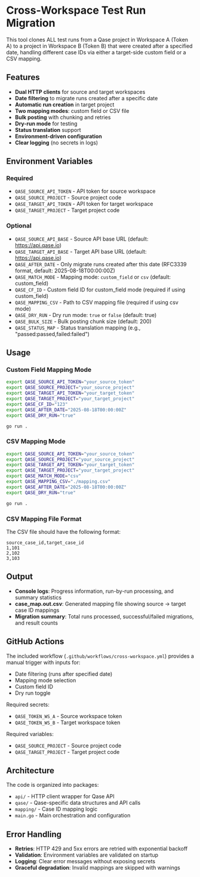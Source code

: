 # Cross-Workspace Test Run Migration

This tool clones ALL test runs from a Qase project in Workspace A (Token A) to a project in Workspace B (Token B) that were created after a specified date, handling different case IDs via either a target-side custom field or a CSV mapping.

## Features

- **Dual HTTP clients** for source and target workspaces
- **Date filtering** to migrate runs created after a specific date
- **Automatic run creation** in target project
- **Two mapping modes**: custom field or CSV file
- **Bulk posting** with chunking and retries
- **Dry-run mode** for testing
- **Status translation** support
- **Environment-driven configuration**
- **Clear logging** (no secrets in logs)

## Environment Variables

### Required

- `QASE_SOURCE_API_TOKEN` - API token for source workspace
- `QASE_SOURCE_PROJECT` - Source project code
- `QASE_TARGET_API_TOKEN` - API token for target workspace
- `QASE_TARGET_PROJECT` - Target project code

### Optional

- `QASE_SOURCE_API_BASE` - Source API base URL (default: https://api.qase.io)
- `QASE_TARGET_API_BASE` - Target API base URL (default: https://api.qase.io)
- `QASE_AFTER_DATE` - Only migrate runs created after this date (RFC3339 format, default: 2025-08-18T00:00:00Z)
- `QASE_MATCH_MODE` - Mapping mode: `custom_field` or `csv` (default: custom_field)
- `QASE_CF_ID` - Custom field ID for custom_field mode (required if using custom_field)
- `QASE_MAPPING_CSV` - Path to CSV mapping file (required if using csv mode)
- `QASE_DRY_RUN` - Dry run mode: `true` or `false` (default: true)
- `QASE_BULK_SIZE` - Bulk posting chunk size (default: 200)
- `QASE_STATUS_MAP` - Status translation mapping (e.g., "passed:passed,failed:failed")

## Usage

### Custom Field Mapping Mode

```bash
export QASE_SOURCE_API_TOKEN="your_source_token"
export QASE_SOURCE_PROJECT="your_source_project"
export QASE_TARGET_API_TOKEN="your_target_token"
export QASE_TARGET_PROJECT="your_target_project"
export QASE_CF_ID="123"
export QASE_AFTER_DATE="2025-08-18T00:00:00Z"
export QASE_DRY_RUN="true"

go run .
```

### CSV Mapping Mode

```bash
export QASE_SOURCE_API_TOKEN="your_source_token"
export QASE_SOURCE_PROJECT="your_source_project"
export QASE_TARGET_API_TOKEN="your_target_token"
export QASE_TARGET_PROJECT="your_target_project"
export QASE_MATCH_MODE="csv"
export QASE_MAPPING_CSV="./mapping.csv"
export QASE_AFTER_DATE="2025-08-18T00:00:00Z"
export QASE_DRY_RUN="true"

go run .
```

### CSV Mapping File Format

The CSV file should have the following format:

```csv
source_case_id,target_case_id
1,101
2,102
3,103
```

## Output

- **Console logs**: Progress information, run-by-run processing, and summary statistics
- **case_map.out.csv**: Generated mapping file showing source → target case ID mappings
- **Migration summary**: Total runs processed, successful/failed migrations, and result counts

## GitHub Actions

The included workflow (`.github/workflows/cross-workspace.yml`) provides a manual trigger with inputs for:
- Date filtering (runs after specified date)
- Mapping mode selection
- Custom field ID
- Dry run toggle

Required secrets:
- `QASE_TOKEN_WS_A` - Source workspace token
- `QASE_TOKEN_WS_B` - Target workspace token

Required variables:
- `QASE_SOURCE_PROJECT` - Source project code
- `QASE_TARGET_PROJECT` - Target project code

## Architecture

The code is organized into packages:

- `api/` - HTTP client wrapper for Qase API
- `qase/` - Qase-specific data structures and API calls
- `mapping/` - Case ID mapping logic
- `main.go` - Main orchestration and configuration

## Error Handling

- **Retries**: HTTP 429 and 5xx errors are retried with exponential backoff
- **Validation**: Environment variables are validated on startup
- **Logging**: Clear error messages without exposing secrets
- **Graceful degradation**: Invalid mappings are skipped with warnings
